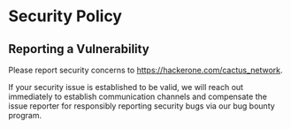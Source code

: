 # Security Policy

## Reporting a Vulnerability

Please report security concerns to https://hackerone.com/cactus_network.

If your security issue is established to be valid, we will reach out immediately to establish
communication channels and compensate the issue reporter for responsibly reporting security bugs via
our bug bounty program.
